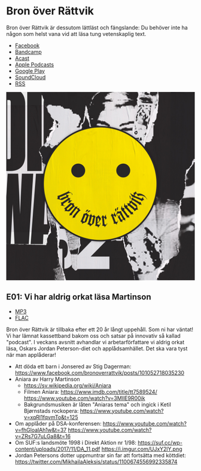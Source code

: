 # Bron över Rättvik

Bron över Rättvik är dessutom lättläst och fängslande: Du behöver inte ha någon som helst vana vid att läsa tung vetenskaplig text.

* [Facebook](https://www.facebook.com/bronoverrattvik/)
* [Bandcamp](https://bronoverrattvik.bandcamp.com/)
* [Acast](https://play.acast.com/s/bron-over-rattvik)
* [Apple Podcasts](https://podcasts.apple.com/se/podcast/bron-%C3%B6ver-r%C3%A4ttvik/id1488297328)
* [Google Play](https://playmusic.app.goo.gl/?ibi=com.google.PlayMusic&isi=691797987&ius=googleplaymusic&apn=com.google.android.music&link=https://play.google.com/music/m/Iuhv2nch4ddquvuwqdslytaunvm?t%3DBron_%25C3%25B6ver_R%25C3%25A4ttvik%26pcampaignid%3DMKT-na-all-co-pr-mu-pod-16)
* [SoundCloud](https://soundcloud.com/bronoverrattvik)
* [RSS](bronoverrattvik.xml)

<img src="b/image.jpg" />

## E01: Vi har aldrig orkat läsa Martinson
* [MP3](b/01%20-%20Bron%20%C3%B6ver%20R%C3%A4ttvik%20-%20Vi%20har%20aldrig%20orkat%20l%C3%A4sa%20Martinson.mp3)
* [FLAC](https://github.com/bronoverrattvik/bronoverrattvik.github.io/raw/master/b/01%20-%20Bron%20%C3%B6ver%20R%C3%A4ttvik%20-%20Vi%20har%20aldrig%20orkat%20l%C3%A4sa%20Martinson.flac)

Bron över Rättvik är tillbaka efter ett 20 år långt uppehåll. Som ni har väntat! Vi har lämnat kassettband bakom oss och satsar på innovativ så kallad "podcast". I veckans avsnitt avhandlar vi arbetarförfattare vi aldrig orkat läsa, Oskars Jordan Peterson-diet och applådsamhället. Det ska vara tyst när man applåderar!

* Att döda ett barn i Jonsered av Stig Dagerman: https://www.facebook.com/bronoverrattvik/posts/101052718035230
* Aniara av Harry Martinson
  * https://sv.wikipedia.org/wiki/Aniara
  * Filmen Aniara: https://www.imdb.com/title/tt7589524/ https://www.youtube.com/watch?v=3MIlE9R00ik
  * Bakgrundsmusiken är låten "Aniaras tema" och ingick i Ketil Bjørnstads rockopera: https://www.youtube.com/watch?v=xqRl1fqvmTo&t=125
* Om applåder på DSA-konferensen: https://www.youtube.com/watch?v=fhGloalAh1w&t=37 https://www.youtube.com/watch?v=ZRs7G7uLGa8&t=16
* Om SUF:s landsmöte 1998 i Direkt Aktion nr 1/98: https://suf.cc/wp-content/uploads/2017/11/DA_11.pdf https://i.imgur.com/UJxY2lY.png
* Jordan Petersons dotter uppmuntrar sin far att fortsätta med köttdiet: https://twitter.com/MikhailaAleksis/status/1100674556992335874
